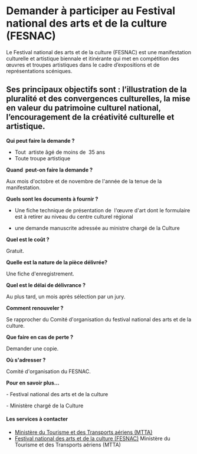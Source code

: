 # Demander à participer au Festival national des arts et de la culture (FESNAC)

Le Festival national des arts et de la culture (FESNAC) est une manifestation culturelle et artistique biennale et itinérante qui met en compétition des œuvres et troupes artistiques dans le cadre d’expositions et de représentations scéniques.  
  
Ses principaux objectifs sont : l’illustration de la pluralité et des convergences culturelles, la mise en valeur du patrimoine culturel national, l’encouragement de la créativité culturelle et artistique.
----------------------------------------------------------------------------------------------------------------------------------------------------------------------------------------------------------------------------------------------------------------------------------------------------------------------------------------------------------------------------------------------------------------------------------------------------------------------

**Qui peut faire la demande ?**

*   Tout  artiste âgé de moins de  35 ans
*   Toute troupe artistique  
    

**Quand  peut-on faire la demande ?**

Aux mois d'octobre et de novembre de l'année de la tenue de la manifestation.

**Quels sont les documents à fournir ?**

*   Une fiche technique de présentation de  l'œuvre d'art dont le formulaire est à retirer au niveau du centre culturel régional  
    
*   une demande manuscrite adressée au ministre chargé de la Culture

**Quel est le coût ?**

Gratuit.

**Quelle est la nature de la pièce délivrée?** 

Une fiche d'enregistrement.

**Quel est le délai de délivrance ?**

Au plus tard, un mois après sélection par un jury.

**Comment renouveler ?**

Se rapprocher du Comité d'organisation du festival national des arts et de la culture.

**Que faire en cas de perte ?**

Demander une copie.

**Où s'adresser ?**

Comité d'organisation du FESNAC.

**Pour en savoir plus…**

\- Festival national des arts et de la culture  

\- Ministère chargé de la Culture

#### Les services à contacter

*   [Ministère du Tourisme et des Transports aériens (MTTA)](../../../services/ministere-du-tourisme-et-des-transports-aeriens-mtta.md)
*   [Festival national des arts et de la culture (FESNAC)](../../../services/festival-national-des-arts-et-de-la-culture-fesnac.md) Ministère du Tourisme et des Transports aériens (MTTA)